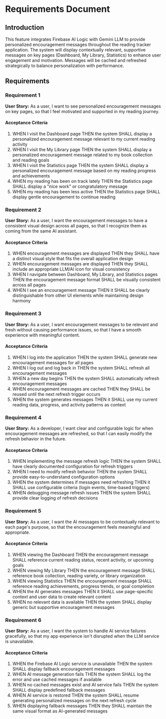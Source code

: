 # Requirements Document

## Introduction

This feature integrates Firebase AI Logic with Gemini LLM to provide personalized encouragement messages throughout the reading tracker application. The system will display contextually relevant, supportive messages on key pages (Dashboard, My Library, Statistics) to enhance user engagement and motivation. Messages will be cached and refreshed strategically to balance personalization with performance.

## Requirements

### Requirement 1

**User Story:** As a user, I want to see personalized encouragement messages on key pages, so that I feel motivated and supported in my reading journey.

#### Acceptance Criteria

1. WHEN I visit the Dashboard page THEN the system SHALL display a personalized encouragement message relevant to my current reading activity
2. WHEN I visit the My Library page THEN the system SHALL display a personalized encouragement message related to my book collection and reading goals
3. WHEN I visit the Statistics page THEN the system SHALL display a personalized encouragement message based on my reading progress and achievements
4. WHEN my reading has been on track lately THEN the Statistics page SHALL display a "nice work" or congratulatory message
5. WHEN my reading has been less active THEN the Statistics page SHALL display gentle encouragement to continue reading

### Requirement 2

**User Story:** As a user, I want the encouragement messages to have a consistent visual design across all pages, so that I recognize them as coming from the same AI assistant.

#### Acceptance Criteria

1. WHEN encouragement messages are displayed THEN they SHALL have a distinct visual style that fits the overall application design
2. WHEN encouragement messages are displayed THEN they SHALL include an appropriate LLM/AI icon for visual consistency
3. WHEN I navigate between Dashboard, My Library, and Statistics pages THEN the encouragement message format SHALL be visually consistent across all pages
4. WHEN I see an encouragement message THEN it SHALL be clearly distinguishable from other UI elements while maintaining design harmony

### Requirement 3

**User Story:** As a user, I want encouragement messages to be relevant and fresh without causing performance issues, so that I have a smooth experience with meaningful content.

#### Acceptance Criteria

1. WHEN I log into the application THEN the system SHALL generate new encouragement messages for all pages
2. WHEN I log out and log back in THEN the system SHALL refresh all encouragement messages
3. WHEN a new day begins THEN the system SHALL automatically refresh encouragement messages
4. WHEN encouragement messages are cached THEN they SHALL be reused until the next refresh trigger occurs
5. WHEN the system generates messages THEN it SHALL use my current reading data, progress, and activity patterns as context

### Requirement 4

**User Story:** As a developer, I want clear and configurable logic for when encouragement messages are refreshed, so that I can easily modify the refresh behavior in the future.

#### Acceptance Criteria

1. WHEN implementing the message refresh logic THEN the system SHALL have clearly documented configuration for refresh triggers
2. WHEN I need to modify refresh behavior THEN the system SHALL provide easy-to-understand configuration options
3. WHEN the system determines if messages need refreshing THEN it SHALL use configurable criteria (login events, time-based triggers)
4. WHEN debugging message refresh issues THEN the system SHALL provide clear logging of refresh decisions

### Requirement 5

**User Story:** As a user, I want the AI messages to be contextually relevant to each page's purpose, so that the encouragement feels meaningful and appropriate.

#### Acceptance Criteria

1. WHEN viewing the Dashboard THEN the encouragement message SHALL reference current reading status, recent activity, or upcoming goals
2. WHEN viewing My Library THEN the encouragement message SHALL reference book collection, reading variety, or library organization
3. WHEN viewing Statistics THEN the encouragement message SHALL reference reading achievements, progress trends, or goal completion
4. WHEN the AI generates messages THEN it SHALL use page-specific context and user data to create relevant content
5. WHEN no relevant data is available THEN the system SHALL display generic but supportive encouragement messages

### Requirement 6

**User Story:** As a user, I want the system to handle AI service failures gracefully, so that my app experience isn't disrupted when the LLM service is unavailable.

#### Acceptance Criteria

1. WHEN the Firebase AI Logic service is unavailable THEN the system SHALL display fallback encouragement messages
2. WHEN AI message generation fails THEN the system SHALL log the error and use cached messages if available
3. WHEN no cached messages exist and AI service fails THEN the system SHALL display predefined fallback messages
4. WHEN AI service is restored THEN the system SHALL resume generating personalized messages on the next refresh cycle
5. WHEN displaying fallback messages THEN they SHALL maintain the same visual format as AI-generated messages